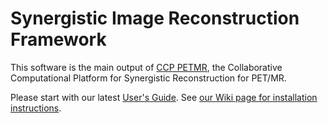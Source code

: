 # Synergistic Image Reconstruction Framework

This software is the main output of [CCP PETMR](https://www.ccppetmr.ac.uk), the Collaborative Computational 
Platform for Synergistic Reconstruction for PET/MR.

Please start with our latest [User's Guide](doc/UserGuide.md).
See [our Wiki page for installation instructions](https://github.com/CCPPETMR/SIRF/wiki/Installation-instructions). 
